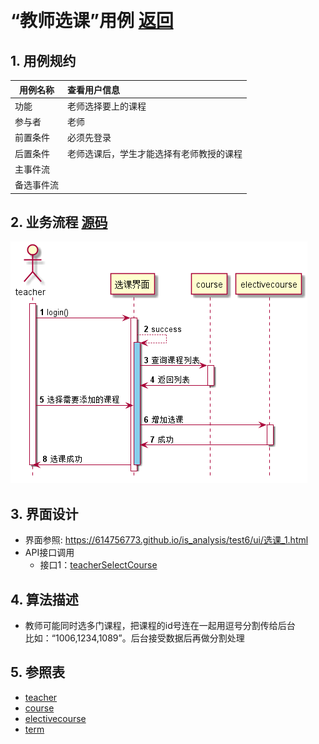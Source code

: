 ﻿﻿<!-- markdownlint-disable MD033-->
<!-- 禁止MD033类型的警告 https://www.npmjs.com/package/markdownlint -->

# “教师选课”用例 [返回](../README.md)
## 1. 用例规约

|用例名称|查看用户信息|
|-------|:-------------|
|功能|老师选择要上的课程|
|参与者|老师|
|前置条件|必须先登录|
|后置条件|老师选课后，学生才能选择有老师教授的课程|
|主事件流| |
|备选事件流| |

## 2. 业务流程 [源码](../src/教师选课.puml)
![教师选课](../picture/教师选课.png)

## 3. 界面设计
- 界面参照: https://614756773.github.io/is_analysis/test6/ui/选课_1.html
- API接口调用
    - 接口1：[teacherSelectCourse](../接口/teacherSelectCourse.md)

## 4. 算法描述
- 教师可能同时选多门课程，把课程的id号连在一起用逗号分割传给后台<br>
比如：“1006,1234,1089”。后台接受数据后再做分割处理
    
## 5. 参照表
- [teacher](../数据库设计.md/#teacher)
- [course](../数据库设计.md/#course)
- [electivecourse](../数据库设计.md/#electivecourse)
- [term](../数据库设计.md/#term)

